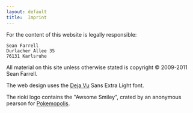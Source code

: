 ```yaml
---
layout: default
title:  Imprint
---
```

For the content of this website is legally responsible:

    Sean Farrell
    Durlacher Allee 35
    76131 Karlsruhe

All material on this site unless otherwise stated is copyright 
&copy; 2009-2011 Sean Farrell. 

The web design uses the [Deja Vu][1] Sans Extra Light font. 

The rioki logo contains the "Awsome Smiley", crated by an anonymous pearson
for [Pokemopolis][2].

[1]: http://dejavu-fonts.org
[2]: http://pokemopolis.net/